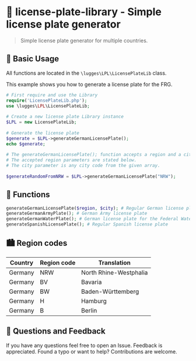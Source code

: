 # 🚗 license-plate-library - Simple license plate generator
 
> Simple license plate generator for multiple countries.

<!--![license plate](https://github.com/luggesexe/license-plate-library/blob/master/LPL.png)-->

## 📖 Basic Usage
All functions are located in the `\lugges\LPL\LicensePlateLib` class.

This example shows you how to generate a license plate for the FRG.

```php
# First require and use the Library
require('LicensePlateLib.php');
use \lugges\LPL\LicensePlateLib;
  
# Create a new license plate Library instance
$LPL = new LicensePlateLib;
  
# Generate the license plate
$generate = $LPL->generateGermanLicensePlate();
echo $generate;
  
# The generateGermanLicensePlate(); function accepts a region and a city parameter.
# The accepted region parameters are stated below.
# The city parameter is any city code from the given array.
  
$generateRandomFromNRW = $LPL->generateGermanLicensePlate("NRW");
```
## 🧮 Functions
```php
generateGermanLicensePlate($region, $city); # Regular German license plate
generateGermanArmyPlate(); # German Army license plate
generateGermanWaterPlate(); # German license plate for the Federal Waterways and Shipping Administration
generateSpanishLicensePlate(); # Regular Spanish license plate
```

## 🏙️ Region codes

| Country       | Region code   | Translation   |
| ------------- | ------------- | ------------- |
| Germany  | NRW  | North Rhine-Westphalia  |
| Germany  | BV  | Bavaria  |
| Germany  | BW  | Baden-Württemberg  |
| Germany  | H  | Hamburg  |
| Germany  | B  | Berlin  |

## 📝 Questions and Feedback
If you have any questions feel free to open an Issue.
Feedback is appreciated.
Found a typo or want to help? Contributions are welcome.
